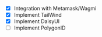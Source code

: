 - [X] Integration with Metamask/Wagmi 
- [x] Implement TailWind  
- [X] Implement DaisyUI  
- [ ] Implement PolygonID  
